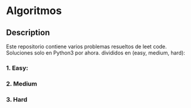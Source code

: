 # Algoritmos
## Description

Este repositorio contiene varios problemas resueltos de leet code.
Soluciones solo en Python3 por ahora.
divididos en (easy, medium, hard):

### 1. Easy:

### 2. Medium
### 3. Hard


